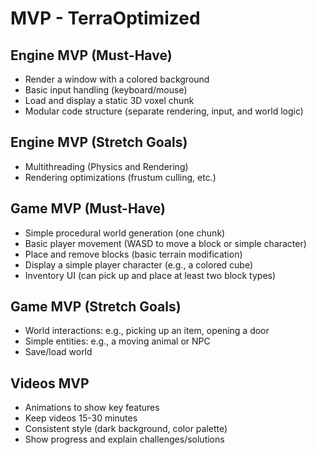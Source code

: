 # MVP - TerraOptimized

## Engine MVP (Must-Have)

- Render a window with a colored background
- Basic input handling (keyboard/mouse)
- Load and display a static 3D voxel chunk
- Modular code structure (separate rendering, input, and world logic)

## Engine MVP (Stretch Goals)

- Multithreading (Physics and Rendering)
- Rendering optimizations (frustum culling, etc.)

## Game MVP (Must-Have)

- Simple procedural world generation (one chunk)
- Basic player movement (WASD to move a block or simple character)
- Place and remove blocks (basic terrain modification)
- Display a simple player character (e.g., a colored cube)
- Inventory UI (can pick up and place at least two block types)

## Game MVP (Stretch Goals)

- World interactions: e.g., picking up an item, opening a door
- Simple entities: e.g., a moving animal or NPC
- Save/load world

## Videos MVP

- Animations to show key features
- Keep videos 15-30 minutes
- Consistent style (dark background, color palette)
- Show progress and explain challenges/solutions
